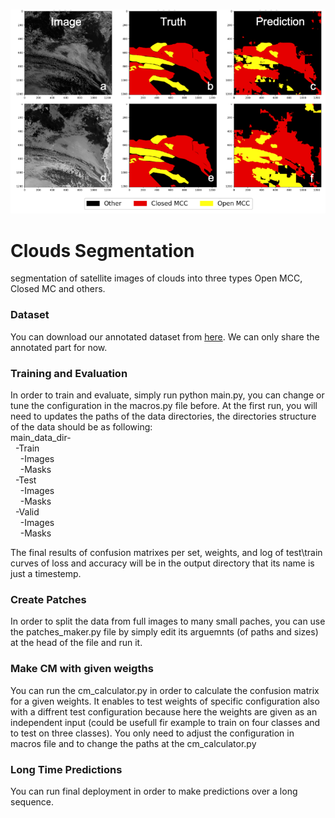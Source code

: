 
&nbsp;&nbsp;&nbsp;&nbsp;&nbsp;&nbsp;&nbsp;&nbsp;&nbsp;&nbsp;&nbsp;&nbsp;&nbsp;&nbsp;&nbsp;&nbsp;&nbsp;&nbsp;&nbsp;&nbsp;&nbsp;&nbsp;&nbsp;&nbsp;&nbsp;&nbsp;&nbsp;&nbsp;&nbsp;&nbsp;&nbsp;&nbsp;![Example](Example.png)

# Clouds Segmentation
segmentation of satellite images of clouds into three types Open MCC, Closed MC and others.

### Dataset
You can download our annotated dataset from [here](https://drive.google.com/drive/folders/15xIoFlF2EJicmPSgK_UV60HumltTN3Lw?usp=sharing). We can only share the annotated part for now.


### Training and Evaluation
In order to train and evaluate, simply run python main.py, you can change or tune the configuration in the macros.py file before.
At the first run, you will need to updates the paths of the data directories, the directories structure of the data should be as following: \
main_data_dir- \
&nbsp;&nbsp;-Train\
        &nbsp;&nbsp;&nbsp;&nbsp;-Images \
        &nbsp;&nbsp;&nbsp;&nbsp;-Masks \
    &nbsp;&nbsp;-Test \
        &nbsp;&nbsp;&nbsp;&nbsp;-Images \
        &nbsp;&nbsp;&nbsp;&nbsp;-Masks \
    &nbsp;&nbsp;-Valid     \
        &nbsp;&nbsp;&nbsp;&nbsp;-Images \
        &nbsp;&nbsp;&nbsp;&nbsp;-Masks 
       
      
The final results of confusion matrixes per set, weights, and log of test\train curves of loss and accuracy will be in the output directory that its name is just a timestemp.        


### Create Patches
In order to split the data from full images to many small paches, you can use the patches_maker.py file by simply edit its arguemnts (of paths and sizes) at the head of the file and run it.


### Make CM with given weigths
You can run the cm_calculator.py in order to calculate the confusion matrix for a given weights. It enables to test weights of specific configuration also with a diffrent test configuration because here the weights are given as an independent input (could be usefull fir example to train on four classes and to test on three classes). You only need to adjust the configuration in macros file and to change the paths at the cm_calculator.py


### Long Time Predictions
You can run final deployment in order to make predictions over a long sequence.
